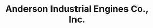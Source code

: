 ---
title: "Anderson Industrial Engines Co., Inc."
url: /omaha/anderson-industrial-engines-co-inc/
shop: car
---